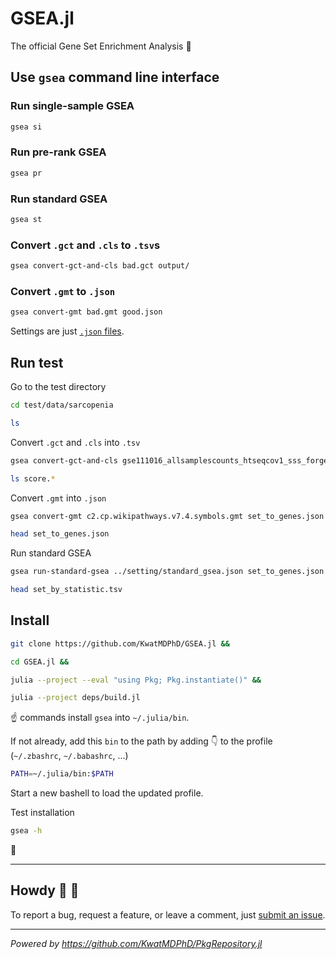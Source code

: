 # GSEA.jl

The official Gene Set Enrichment Analysis :dna:

## Use `gsea` command line interface

### Run single-sample GSEA

```bash
gsea si
```

### Run pre-rank GSEA

```bash
gsea pr
```

### Run standard GSEA

```bash
gsea st
```

### Convert `.gct` and `.cls` to `.tsv`s

```bash
gsea convert-gct-and-cls bad.gct output/
```

### Convert `.gmt` to `.json`

```bash
gsea convert-gmt bad.gmt good.json
```

Settings are just [`.json` files](test/data/setting).

## Run test

Go to the test directory

```bash
cd test/data/sarcopenia

ls
```

Convert `.gct` and `.cls` into `.tsv`

```bash
gsea convert-gct-and-cls gse111016_allsamplescounts_htseqcov1_sss_forgeo.sarcopenia.vs.normal_counts_collapsed_to_symbols.gct sarcopenia_bianry.cls .

ls score.*
```

Convert `.gmt` into `.json`

```bash
gsea convert-gmt c2.cp.wikipathways.v7.4.symbols.gmt set_to_genes.json

head set_to_genes.json
```

Run standard GSEA

```bash
gsea run-standard-gsea ../setting/standard_gsea.json set_to_genes.json score.target_by_sample.tsv score.gene_by_sample.tsv .

head set_by_statistic.tsv
```

## Install

```bash
git clone https://github.com/KwatMDPhD/GSEA.jl &&

cd GSEA.jl &&

julia --project --eval "using Pkg; Pkg.instantiate()" &&

julia --project deps/build.jl
```

:point_up: commands install `gsea` into `~/.julia/bin`.

If not already, add this `bin` to the path by adding :point_down: to the profile (`~/.zbashrc`, `~/.babashrc`, ...)

```bash
PATH=~/.julia/bin:$PATH
```

Start a new bashell to load the updated profile.

Test installation

```bash
gsea -h
```

:tada:

---

## Howdy :wave: :cowboy_hat_face:

To report a bug, request a feature, or leave a comment, just [submit an issue](https://github.com/KwatMDPhD/GSEA.jl/issues/new/choose).

---

_Powered by https://github.com/KwatMDPhD/PkgRepository.jl_
